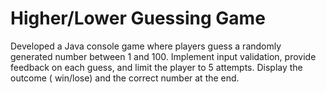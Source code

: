 # Higher/Lower Guessing Game

Developed a Java console game where players guess a randomly generated number between 1 and 100.
Implement input validation, provide feedback on each guess, and limit the player to 5 attempts. Display the outcome (
win/lose) and the correct number at the end. 
